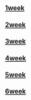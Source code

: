 ## [1week](https://github.com/0cars0903/POSCO_C4/tree/main/AI_week/1week)
## [2week](https://github.com/0cars0903/POSCO_C4/tree/main/AI_week/2week)
## [3week](https://github.com/0cars0903/POSCO_C4/tree/main/AI_week/3_week)
## [4week](https://github.com/0cars0903/POSCO_C4/tree/main/AI_week/4_week)
## [5week](https://github.com/0cars0903/POSCO_C4/tree/main/AI_week/5_week)
## [6week](https://github.com/0cars0903/POSCO_C4/tree/main/AI_week/6_week(AI_Project))
